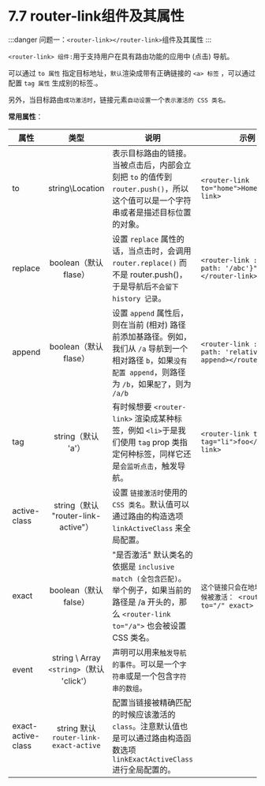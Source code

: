 # 7.7 router-link组件及其属性

:::danger 问题一：`<router-link></router-link>`组件及其属性
:::

`<router-link> 组件:`用于支持用户在具有路由功能的应用中 (点击) 导航。

可以通过 `to 属性` 指定目标地址，`默认`渲染成带有正确链接的 `<a> 标签` ，可以通过配置 `tag 属性` 生成别的标签.。

另外，当目标路由`成功激活时`，链接元素`自动设置`一个`表示激活的 CSS 类名。`

**常用属性**：

属性|类型|说明|示例
---|:--:|---|---
to|string\Location|表示目标路由的链接。当被点击后，内部会立刻把 `to` 的值传到 `router.push()`，所以这个值可以是一个字符串或者是描述目标位置的对象。|`<router-link to="home">Home</router-link>`
replace|boolean（默认flase）|设置 `replace` 属性的话，当点击时，会调用 `router.replace()` 而不是 router.push()，于是导航后`不会留下 history 记录`。|`<router-link :to="{ path: '/abc'}" replace></router-link>`
append|boolean（默认flase）|设置 `append` 属性后，则在当前 (相对) 路径前添加基路径。例如，我们从 `/a` 导航到一个相对路径 `b`，如果`没有配置 append`，则路径为 `/b`，如果`配了`，则为 `/a/b`|`<router-link :to="{ path: 'relative/path'}" append></router-link>`
tag|string（默认 'a'）|有时候想要 `<router-link>` 渲染成某种标签，例如 `<li>`于是我们使用 `tag` prop 类指定何种标签，同样它还是`会监听点击`，触发导航。|`<router-link to="/foo" tag="li">foo</router-link>`
active-class|string（默认 "router-link-active"）|设置 `链接激活时`使用的 `CSS 类名`。默认值可以通过路由的构造选项 `linkActiveClass` 来全局配置。
exact|boolean（默认 false）|"是否激活" 默认类名的依据是 `inclusive match (全包含匹配)`。 举个例子，如果当前的路径是 /a 开头的，那么 `<router-link to="/a">` 也会被设置 CSS 类名。|`这个链接只会在地址为 / 的时候被激活： <router-link to="/" exact>`
event|string \ Array `<string>`（默认 'click'）|声明可以用来`触发导航的事件`。可以是一个`字符串`或是一个包含`字符串的数组`。
exact-active-class|string 默认 `router-link-exact-active` | 配置当链接被精确匹配的时候应该激活的 `class`。注意默认值也是可以通过路由构造函数选项 `linkExactActiveClass` 进行全局配置的。